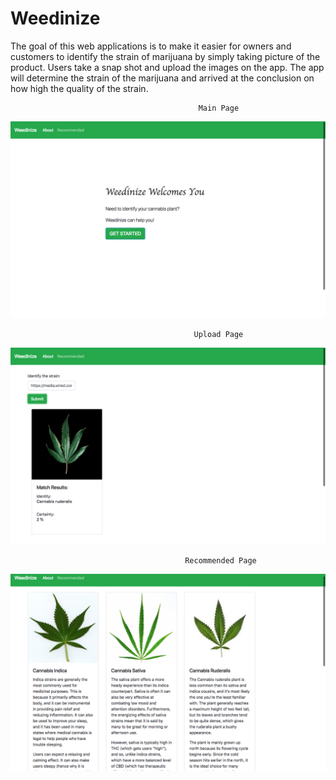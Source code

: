 # Weedinize
  The goal of this web applications is to make it easier for owners and customers to identify the strain of marijuana by simply taking picture of the product.  Users take a snap shot and upload the images on the app.  The app will determine the strain of the marijuana and arrived at the conclusion on how high the quality of the strain.
  
                                              Main Page
  ![alt text](https://github.com/AbrahamTesla/Weedinize/blob/master/public/image/indexPage.png)
  
                                             Upload Page
  ![alt text](https://github.com/AbrahamTesla/Weedinize/blob/master/public/image/uploadPage.png)
  
                                           Recommended Page
  ![alt text](https://github.com/AbrahamTesla/Weedinize/blob/master/public/image/recommendedPage.png)
